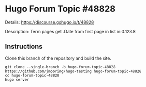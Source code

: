 # Hugo Forum Topic #48828

Details: <https://discourse.gohugo.io/t/48828>

Description: Term pages get .Date from first page in list in 0.123.8

## Instructions

Clone this branch of the repository and build the site.

```text
git clone --single-branch -b hugo-forum-topic-48828 https://github.com/jmooring/hugo-testing hugo-forum-topic-48828
cd hugo-forum-topic-48828
hugo server
```
